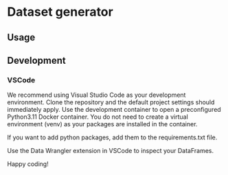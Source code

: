 # Dataset generator
## Usage

## Development
### VSCode
We recommend using Visual Studio Code as your development environment. Clone the repository and the default project settings should immediately apply.
Use the development container to open a preconfigured Python3.11 Docker container. You do not need to create a virtual environment (venv) as your packages are installed in the container.

If you want to add python packages, add them to the requirements.txt file.

Use the Data Wrangler extension in VSCode to inspect your DataFrames.

Happy coding!
